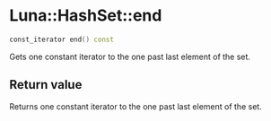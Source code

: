 # Luna::HashSet::end

```c++
const_iterator end() const
```

Gets one constant iterator to the one past last element of the set. 



## Return value
Returns one constant iterator to the one past last element of the set. 

